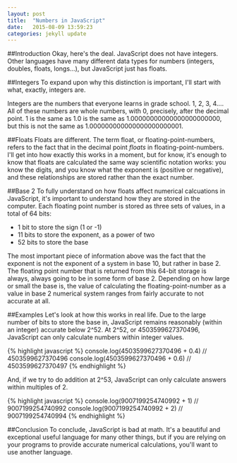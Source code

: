 ```yaml
---
layout: post
title:  "Numbers in JavaScript"
date:   2015-08-09 13:59:23
categories: jekyll update
---
```


##Introduction
Okay, here's the deal. JavaScript does not have integers. Other languages have many different data types for numbers (integers, doubles, floats, longs...), but JavaScript just has floats.

##Integers
To expand upon why this distinction is important, I'll start with what, exactly, integers are.

Integers are the numbers that everyone learns in grade school. 1, 2, 3, 4.... All of these numbers are whole numbers, with 0, precisely, after the decimal point. 1 is the same as 1.0 is the same as 1.00000000000000000000000, but this is not the same as 1.000000000000000000000001.

##Floats
Floats are different. The term float, or floating-point-numbers, refers to the fact that in the decimal point *floats* in floating-point-numbers. I'll get into how exactly this works in a moment, but for know, it's enough to know that floats are calculated the same way scientific notation works: you know the digits, and you know what the exponent is (positive or negative), and these relationships are stored rather than the exact number.

##Base 2
To fully understand on how floats affect numerical calcuations in JavaScript, it's important to understand how they are stored in the computer. Each floating point number is stored as three sets of values, in a total of 64 bits:

* 1 bit to store the sign (1 or -1)
* 11 bits to store the exponent, as a power of two
* 52 bits to store the base

The most important piece of information above was the fact that the exponent is not the exponent of a system in base 10, but rather in base 2. The floating point number that is returned from this 64-bit storage is always, always going to be in some form of base 2. Depending on how large or small the base is, the value of calculating the floating-point-number as a value in base 2 numerical system ranges from fairly accurate to not accurate at all.

##Examples
Let's look at how this works in real life. Due to the large number of bits to store the base in, JavaScript remains reasonably (within an integer) accurate below 2^52. At 2^52, or 4503599627370496, JavaScript can only calculate numbers within integer values.

{% highlight javascript %}
console.log(4503599627370496 + 0.4)
// 4503599627370496
console.log(4503599627370496 + 0.6)
// 4503599627370497
{% endhighlight %}

And, if we try to do addition at 2^53, JavaScript can only calculate answers within multiples of 2.

{% highlight javascript %}
console.log(9007199254740992 + 1)
// 9007199254740992
console.log(9007199254740992 + 2)
// 9007199254740994
{% endhighlight %}

##Conclusion
To conclude, JavaScript is bad at math. It's a beautiful and exceptional useful language for many other things, but if you are relying on your programs to provide accurate numerical calculations, you'll want to use another language.